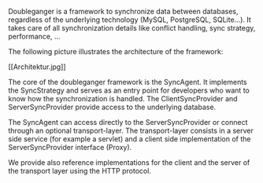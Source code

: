 Doubleganger is a framework to synchronize data between databases, regardless of the underlying technology (MySQL, PostgreSQL, SQLite...). It takes care of all synchronization details like conflict handling, sync strategy, performance, ...

The following picture illustrates the architecture of the framework:

[[Architektur.jpg]]

The core of the doubleganger framework is the SyncAgent. It implements the SyncStrategy and serves as an entry point for developers who want to know how the synchronization is handled. The ClientSyncProvider and ServerSyncProvider provide access to the underlying database.

The SyncAgent can access directly to the ServerSyncProvider or connect through an optional transport-layer. The transport-layer consists in a server side service (for example a servlet) and a client side implementation of the ServerSyncProvider interface (Proxy).

We provide also reference implementations for the client and the server of the transport layer using the HTTP protocol. 


